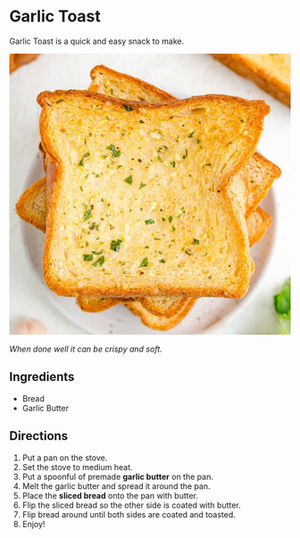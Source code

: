 # Garlic Toast

Garlic Toast is a quick and easy snack to make. 


![picture of garlic toast](image.jpg)

*When done well it can be crispy and soft.*


## Ingredients
- Bread
- Garlic Butter

## Directions
1. Put a pan on the stove.
2. Set the stove to medium heat.
3. Put a spoonful of premade **garlic butter** on the pan.
4. Melt the garlic butter and spread it around the pan.
5. Place the **sliced bread** onto the pan with butter.
6. Flip the sliced bread so the other side is coated with butter.
7. Flip bread around until both sides are coated and toasted.
8. Enjoy!

